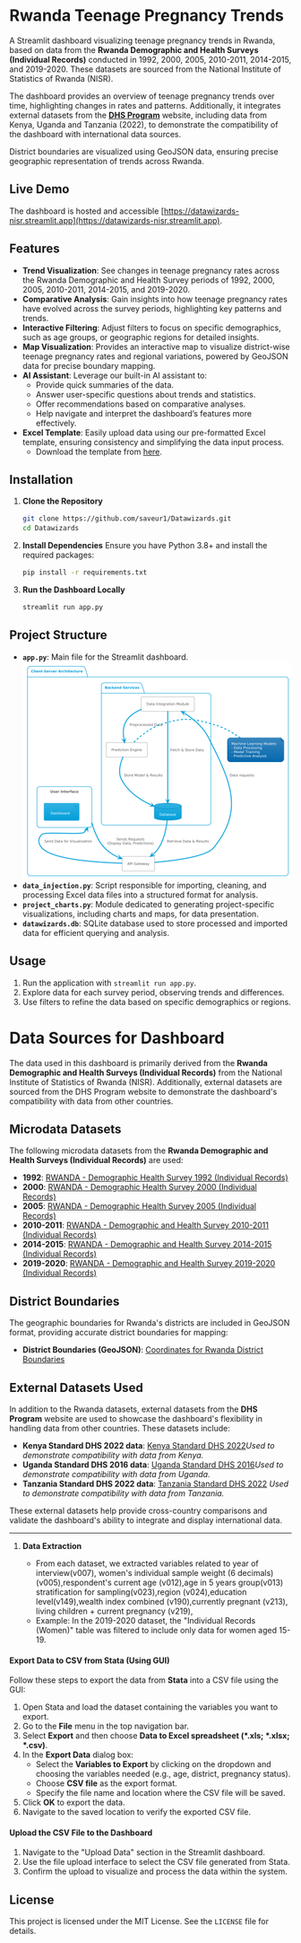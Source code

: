 # Rwanda Teenage Pregnancy Trends

A Streamlit dashboard visualizing teenage pregnancy trends in Rwanda, based on data from the **Rwanda Demographic and Health Surveys (Individual Records)** conducted in 1992, 2000, 2005, 2010-2011, 2014-2015, and 2019-2020. These datasets are sourced from the National Institute of Statistics of Rwanda (NISR).

The dashboard provides an overview of teenage pregnancy trends over time, highlighting changes in rates and patterns. Additionally, it integrates external datasets from the **[DHS Program](https://dhsprogram.com/)** website, including data from Kenya, Uganda and Tanzania (2022), to demonstrate the compatibility of the dashboard with international data sources.

District boundaries are visualized using GeoJSON data, ensuring precise geographic representation of trends across Rwanda.

## Live Demo

The dashboard is hosted and accessible [https://datawizards-nisr.streamlit.app](https://datawizards-nisr.streamlit.app).

## Features

- **Trend Visualization**: See changes in teenage pregnancy rates across the Rwanda Demographic and Health Survey periods of 1992, 2000, 2005, 2010-2011, 2014-2015, and 2019-2020.
- **Comparative Analysis**: Gain insights into how teenage pregnancy rates have evolved across the survey periods, highlighting key patterns and trends.
- **Interactive Filtering**: Adjust filters to focus on specific demographics, such as age groups, or geographic regions for detailed insights.
- **Map Visualization**: Provides an interactive map to visualize district-wise teenage pregnancy rates and regional variations, powered by GeoJSON data for precise boundary mapping.
- **AI Assistant**: Leverage our built-in AI assistant to:
  - Provide quick summaries of the data.
  - Answer user-specific questions about trends and statistics.
  - Offer recommendations based on comparative analyses.
  - Help navigate and interpret the dashboard’s features more effectively.
- **Excel Template**: Easily upload data using our pre-formatted Excel template, ensuring consistency and simplifying the data input process.  
  - Download the template from [here](https://github.com/saveur1/Datawizards/raw/refs/heads/main/template/file.xlsx).  

## Installation

1. **Clone the Repository**

   ```bash
   git clone https://github.com/saveur1/Datawizards.git
   cd Datawizards
   ```
2. **Install Dependencies**
   Ensure you have Python 3.8+ and install the required packages:

   ```bash
   pip install -r requirements.txt
   ```
3. **Run the Dashboard Locally**

   ```bash
   streamlit run app.py
   ```

## Project Structure

- **`app.py`**: Main file for the Streamlit dashboard.
  ![Project Structure](https://github.com/saveur1/Datawizards/blob/main/static/project%20structure.png)
- **`data_injection.py`**: Script responsible for importing, cleaning, and processing Excel data files into a structured format for analysis.
- **`project_charts.py`**: Module dedicated to generating project-specific visualizations, including charts and maps, for data presentation.
- **`datawizards.db`**: SQLite database used to store processed and imported data for efficient querying and analysis.

## Usage

1. Run the application with `streamlit run app.py`.
2. Explore data for each survey period, observing trends and differences.
3. Use filters to refine the data based on specific demographics or regions.

# Data Sources for Dashboard

The data used in this dashboard is primarily derived from the **Rwanda Demographic and Health Surveys (Individual Records)** from the National Institute of Statistics of Rwanda (NISR). Additionally, external datasets are sourced from the DHS Program website to demonstrate the dashboard's compatibility with data from other countries.

## Microdata Datasets

The following microdata datasets from the **Rwanda Demographic and Health Surveys (Individual Records)** are used:

- **1992**: [RWANDA - Demographic Health Survey 1992 (Individual Records)](https://microdata.statistics.gov.rw/index.php/catalog/6)
- **2000**: [RWANDA - Demographic Health Survey 2000 (Individual Records)](https://microdata.statistics.gov.rw/index.php/catalog/11)
- **2005**: [RWANDA - Demographic Health Survey 2005 (Individual Records)](https://microdata.statistics.gov.rw/index.php/catalog/14)
- **2010-2011**: [RWANDA - Demographic and Health Survey 2010-2011 (Individual Records)](https://microdata.statistics.gov.rw/index.php/catalog/4/data_dictionary)
- **2014-2015**: [RWANDA - Demographic and Health Survey 2014-2015 (Individual Records)](https://microdata.statistics.gov.rw/index.php/catalog/68/data_dictionary)
- **2019-2020**: [RWANDA - Demographic and Health Survey 2019-2020 (Individual Records)](https://microdata.statistics.gov.rw/index.php/catalog/98/data_dictionary)

## District Boundaries

The geographic boundaries for Rwanda's districts are included in GeoJSON format, providing accurate district boundaries for mapping:

- **District Boundaries (GeoJSON)**: [Coordinates for Rwanda District Boundaries](https://rwanda.africageoportal.com/datasets/be7b39ac16094f1fba36f62c55b47986/explore?location=-2.125174%2C29.848264%2C9.17)

## External Datasets Used

In addition to the Rwanda datasets, external datasets from the **DHS Program** website are used to showcase the dashboard's flexibility in handling data from other countries. These datasets include:

- **Kenya Standard DHS 2022 data**: [Kenya Standard DHS 2022](https://dhsprogram.com/data/dataset/Kenya_Standard-DHS_2022.cfm?flag=1)*Used to demonstrate compatibility with data from Kenya.*
- **Uganda Standard DHS 2016 data**: [Uganda Standard DHS 2016](https://dhsprogram.com/data/dataset/Uganda_Standard-DHS_2016.cfm?flag=1)*Used to demonstrate compatibility with data from Uganda.*
- **Tanzania Standard DHS 2022 data**: [Tanzania Standard DHS 2022](https://dhsprogram.com/data/dataset/Tanzania_Standard-DHS_2022.cfm?flag=1)
  *Used to demonstrate compatibility with data from Tanzania.*

These external datasets help provide cross-country comparisons and validate the dashboard's ability to integrate and display international data.

---

1. **Data Extraction**

   - From each dataset, we extracted variables related to year of interview(v007), women's individual sample weight (6 decimals)(v005),respondent's current age (v012),age in 5 years group(v013) stratification for sampling(v023),region (v024),education level(v149),wealth index combined (v190),currently pregnant (v213), living children + current pregnancy (v219),
   - Example: In the 2019-2020 dataset, the "Individual Records (Women)" table was filtered to include only data for women aged 15-19.

#### **Export Data to CSV from Stata (Using GUI)**

Follow these steps to export the data from **Stata** into a CSV file using the GUI:

1. Open Stata and load the dataset containing the variables you want to export.
2. Go to the **File** menu in the top navigation bar.
3. Select **Export** and then choose **Data to Excel spreadsheet (*.xls; *.xlsx; *.csv)**.
4. In the **Export Data** dialog box:
   - Select the **Variables to Export** by clicking on the dropdown and choosing the variables needed (e.g., age, district, pregnancy status).
   - Choose **CSV file** as the export format.
   - Specify the file name and location where the CSV file will be saved.
5. Click **OK** to export the data.
6. Navigate to the saved location to verify the exported CSV file.

#### **Upload the CSV File to the Dashboard**

1. Navigate to the "Upload Data" section in the Streamlit dashboard.
2. Use the file upload interface to select the CSV file generated from Stata.
3. Confirm the upload to visualize and process the data within the system.

## License

This project is licensed under the MIT License. See the `LICENSE` file for details.
